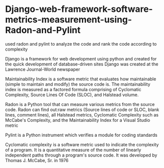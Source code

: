 # Django-web-framework-software-metrics-measurement-using-Radon-and-Pylint

used radon and pylint to analyze the code and rank the code according to complexity

Django is a framework for web development using python and created for the quick development of database-driven sites 
Django was created at the Lawrence Journal-World newspaper

Maintainability Index is a software metric that evaluates how maintainable (simple to maintain and modify) the source code is. The maintainability index is measured as a factored formula comprising of Cyclomatic Complexity, Source Lines Of Code (SLOC), and Halstead volume. 

Radon is a Python tool that can measure various metrics from the source code. Radon can find out:raw metrics (Source lines of code or SLOC, blank lines, comment lines), all Halstead metrics, Cyclomatic Complexity such as McCabe's Complexity, and the Maintainability Index for a Visual Studio metric

Pylint is a Python instrument which verifies a module for coding standards

Cyclomatic complexity is a software metric used to indicate the complexity of a program. It is a quantitative measure of the number of linearly independent paths through a program's source code. It was developed by Thomas J. McCabe, Sr. in 1976
